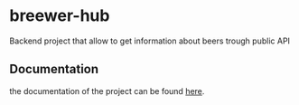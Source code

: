 # breewer-hub
Backend project that allow to get information about beers trough public API

## Documentation
the documentation of the project can be found [here](https://dmgiangi.github.io/breewer-hub/).